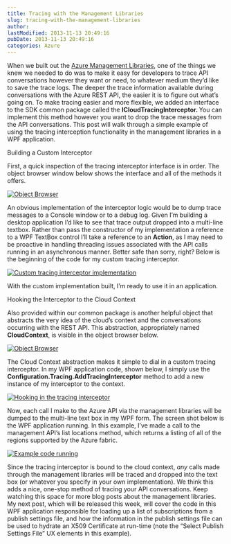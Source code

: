 ```yaml
---
title: Tracing with the Management Libraries
slug: tracing-with-the-management-libraries
author: 
lastModified: 2013-11-13 20:49:16
pubDate: 2013-11-13 20:49:16
categories: Azure
---
```


<p>When we built out the
  <a href="http://www.nuget.org/packages?q=Microsoft.WindowsAzure.Management&amp;prerelease=true&amp;sortOrder=relevance">Azure Management Libraries</a>, one of the things we knew we needed to do was to make it easy for developers to trace API conversations however they want or need, to whatever medium they&#x2019;d like to save the trace logs. The deeper the trace information
  available during conversations with the Azure REST API, the easier it is to figure out what&#x2019;s going on. To make tracing easier and more flexible, we added an interface to the SDK common package called the <strong>ICloudTracingInterceptor. </strong> You
  can implement this method however you want to drop the trace messages from the API conversations. This post will walk through a simple example of using the tracing interception functionality in the management libraries in a WPF application. </p>
Building a Custom Interceptor
<p>First, a quick inspection of the tracing interceptor interface is in order. The object browser window below shows the interface and all of the methods it offers.</p>
<p>
  <a href="http://www.bradygaster.com/posts/files/ac8f3dd8-3e1c-4d47-b4cf-ab0ac9bedb2a.png">
    <img alt="Object Browser" src="/posts/tracing-with-the-management-libraries/media/f493ed63-cec3-4bad-851b-41bba18a95be.png">
  </a> 
</p>
<p>An obvious implementation of the interceptor logic would be to dump trace messages to a Console window or to a debug log. Given I&#x2019;m building a desktop application I&#x2019;d like to see that trace output dropped into a multi-line textbox. Rather than pass the
  constructor of my implementation a reference to a WPF TextBox control I&#x2019;ll take a reference to an <strong>Action</strong>, as I may need to be proactive in handling threading issues associated with the API calls running in an asynchronous manner.
  Better safe than sorry, right? Below is the beginning of the code for my custom tracing interceptor. </p>
<p>
  <a href="http://www.bradygaster.com/posts/files/b357ea33-dc89-4fd6-bb53-28afe0aa1876.png">
    <img alt="Custom tracing interceptor implementation" src="/posts/tracing-with-the-management-libraries/media/b6e10e64-a36b-4d81-87b3-871e16f105ae.png">
  </a> 
</p>
<p>With the custom implementation built, I&#x2019;m ready to use it in an application. </p>
Hooking the Interceptor to the Cloud Context
<p>Also provided within our common package is another helpful object that abstracts the very idea of the cloud&#x2019;s context and the conversations occurring with the REST API. This abstraction, appropriately named <strong>CloudContext</strong>, is visible in
  the object browser below. </p>
<p>
  <a href="http://www.bradygaster.com/posts/files/5cc5503f-4941-4c04-8e37-bd36cd8fa496.png">
    <img alt="Object Browser" src="/posts/tracing-with-the-management-libraries/media/8ac719fc-3c9f-4096-be5e-9457842371a2.png">
  </a> 
</p>
<p>The Cloud Context abstraction makes it simple to dial in a custom tracing interceptor. In my WPF application code, shown below, I simply use the <strong>Configuration.Tracing.AddTracingInterceptor</strong>  method to add a new instance of my interceptor
  to the context. </p>
<p>
  <a href="http://www.bradygaster.com/posts/files/4ce1fa01-314b-48fc-87e6-3d84d70fa8df.png">
    <img alt="Hooking in the tracing interceptor" src="/posts/tracing-with-the-management-libraries/media/d473b6e6-64df-4145-9ebb-d87a6adb8d06.png">
  </a> 
</p>
<p>Now, each call I make to the Azure API via the management libraries will be dumped to the multi-line text box in my WPF form. The screen shot below is the WPF application running. In this example, I&#x2019;ve made a call to the management API&#x2019;s list locations
  method, which returns a listing of all of the regions supported by the Azure fabric. </p>
<p>
  <a href="http://www.bradygaster.com/posts/files/0f14869a-be54-42a6-9724-f26707d47d0b.png">
    <img alt="Example code running" src="/posts/tracing-with-the-management-libraries/media/5693e963-ecdf-499a-a737-fd1c9b9f9199.png">
  </a> 
</p>
<p>Since the tracing interceptor is bound to the cloud context, <em>any </em> calls made through the management libraries will be traced and dropped into the text box (or whatever you specify in your own implementation). We think this adds a nice, one-stop
  method of tracing your API conversations. Keep watching this space for more blog posts about the management libraries. My next post, which will be released this week, will cover the code in this WPF application responsible for loading up a list of subscriptions
  from a publish settings file, and how the information in the publish settings file can be used to hydrate an X509 Certificate at run-time (note the &#x201C;Select Publish Settings File&#x201D; UX elements in this example). </p>
